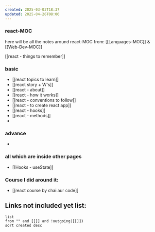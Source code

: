 ```yaml
---
created: 2025-03-03T18:37
updated: 2025-04-26T08:06
---
```


### react-MOC

here will be all the notes around react-MOC from: [[Languages-MOC]] & [[Web-Dev-MOC]]

[[react - things to remember]]

### basic

- [[react topics to learn]]
- [[react story + W's]]
- [[react - about]]
- [[react - how it works]]
- [[react - conventions to follow]]
- [[react - to create react app]]
- [[react - hooks]]
- [[react - methods]]
- 


### advance

- 


### all which are inside other pages

- [[Hooks - useState]]


### Course I did around it:

- [[react course by chai aur code]]



## **Links not included yet list:**
```dataview
list
from "" and [[]] and !outgoing([[]])
sort created desc
```
